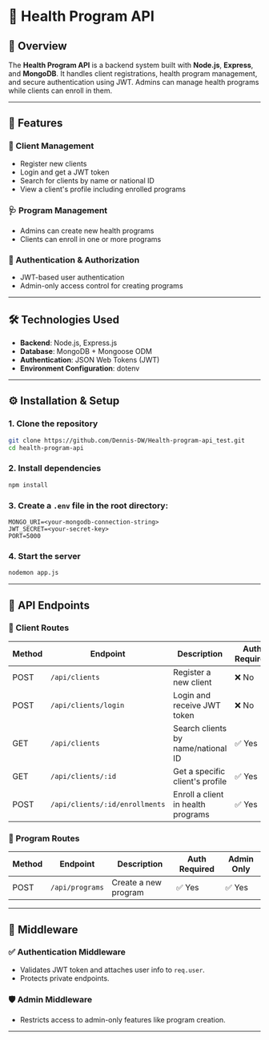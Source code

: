 # 🏥 Health Program API

## 📘 Overview
The **Health Program API** is a backend system built with **Node.js**, **Express**, and **MongoDB**. It handles client registrations, health program management, and secure authentication using JWT. Admins can manage health programs while clients can enroll in them.

---

## 🚀 Features

### 👥 Client Management
- Register new clients  
- Login and get a JWT token  
- Search for clients by name or national ID  
- View a client's profile including enrolled programs  

### 🩺 Program Management
- Admins can create new health programs  
- Clients can enroll in one or more programs  

### 🔐 Authentication & Authorization
- JWT-based user authentication  
- Admin-only access control for creating programs  

---

## 🛠️ Technologies Used
- **Backend**: Node.js, Express.js  
- **Database**: MongoDB + Mongoose ODM  
- **Authentication**: JSON Web Tokens (JWT)  
- **Environment Configuration**: dotenv  

---

## ⚙️ Installation & Setup

### 1. Clone the repository
```bash
git clone https://github.com/Dennis-DW/Health-program-api_test.git
cd health-program-api
```

### 2. Install dependencies
```bash
npm install
```

### 3. Create a `.env` file in the root directory:
```env
MONGO_URI=<your-mongodb-connection-string>
JWT_SECRET=<your-secret-key>
PORT=5000
```

### 4. Start the server
```bash
nodemon app.js
```

---

## 🔌 API Endpoints

### 🔸 Client Routes

| Method | Endpoint                             | Description                          | Auth Required |
|--------|--------------------------------------|--------------------------------------|---------------|
| POST   | `/api/clients`                       | Register a new client                | ❌ No         |
| POST   | `/api/clients/login`                 | Login and receive JWT token          | ❌ No         |
| GET    | `/api/clients`                       | Search clients by name/national ID   | ✅ Yes        |
| GET    | `/api/clients/:id`                   | Get a specific client's profile      | ✅ Yes        |
| POST   | `/api/clients/:id/enrollments`       | Enroll a client in health programs   | ✅ Yes        |

### 🔸 Program Routes

| Method | Endpoint             | Description              | Auth Required | Admin Only |
|--------|----------------------|--------------------------|---------------|------------|
| POST   | `/api/programs`      | Create a new program     | ✅ Yes        | ✅ Yes     |

---

## 🧩 Middleware

### ✅ Authentication Middleware
- Validates JWT token and attaches user info to `req.user`.
- Protects private endpoints.

### 🛡️ Admin Middleware
- Restricts access to admin-only features like program creation.

---

